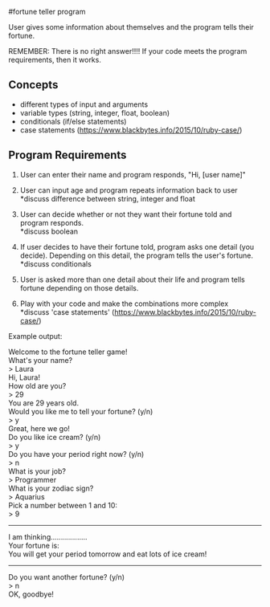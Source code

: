 #fortune teller program

User gives some information about themselves and the program tells their fortune.

REMEMBER: There is no right answer!!!! If your code meets the program requirements, then it works.

## Concepts
- different types of input and arguments
- variable types (string, integer, float, boolean)
- conditionals (if/else statements)
- case statements (https://www.blackbytes.info/2015/10/ruby-case/)

## Program Requirements
1. User can enter their name and program responds, "Hi, [user name]"

2. User can input age and program repeats information back to user  
*discuss difference between string, integer and float

3. User can decide whether or not they want their fortune told and program responds.  
*discuss boolean

4. If user decides to have their fortune told, program asks one detail (you decide). Depending on this detail, the program tells the user's fortune.  
*discuss conditionals

5. User is asked more than one detail about their life and program tells fortune depending on those details.

6. Play with your code and make the combinations more complex  
*discuss 'case statements' (https://www.blackbytes.info/2015/10/ruby-case/)


Example output:

Welcome to the fortune teller game!  
What's your name?  
\> Laura  
Hi, Laura!  
How old are you?  
\> 29  
You are 29 years old.  
Would you like me to tell your fortune? (y/n)  
\> y  
Great, here we go!  
Do you like ice cream? (y/n)  
\> y  
Do you have your period right now? (y/n)  
\> n  
What is your job?  
\> Programmer  
What is your zodiac sign?  
\> Aquarius  
Pick a number between 1 and 10:  
\> 9  
*********************************  
I am thinking..................  
Your fortune is:  
You will get your period tomorrow and eat lots of ice cream!  
*********************************  
Do you want another fortune? (y/n)  
\> n  
OK, goodbye!
